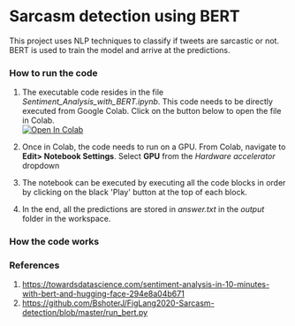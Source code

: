 # Sarcasm detection using BERT

This project uses NLP techniques to classify if tweets are sarcastic or not. BERT is used to train the model and arrive at the predictions.

### How to run the code

1.  The executable code resides in the file *Sentiment_Analysis_with_BERT.ipynb*. This code needs to be directly executed from Google Colab. Click on the button below to open the file in Colab.  
[![Open In Colab](https://colab.research.google.com/assets/colab-badge.svg)](https://colab.research.google.com/github/dilipis/CourseProject/blob/main/Sentiment_Analysis_with_BERT.ipynb)

2.  Once in Colab, the code needs to run on a GPU. From Colab, navigate to **Edit> Notebook Settings**. Select **GPU** from the *Hardware accelerator* dropdown

3.  The notebook can be executed by executing all the code blocks in order by clicking on the black 'Play' button at the top of each block.

4.  In the end, all the predictions are stored in *answer.txt* in the *output* folder in the workspace.

### How the code works

### References
1. https://towardsdatascience.com/sentiment-analysis-in-10-minutes-with-bert-and-hugging-face-294e8a04b671
2. https://github.com/BshoterJ/FigLang2020-Sarcasm-detection/blob/master/run_bert.py
